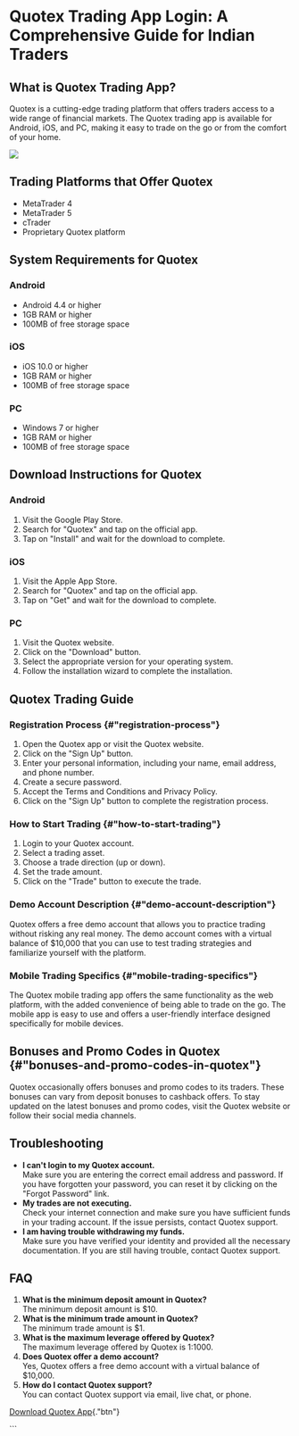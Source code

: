 # Quotex Trading App Login: A Comprehensive Guide for Indian Traders

## What is Quotex Trading App?

Quotex is a cutting-edge trading platform that offers traders access to
a wide range of financial markets. The Quotex trading app is available
for Android, iOS, and PC, making it easy to trade on the go or from the
comfort of your home.

[![](https://static.quotex.io/files/1_en/300_250.jpg)](https://traff.sbs/brokerqxsignupf)

## Trading Platforms that Offer Quotex

-   MetaTrader 4
-   MetaTrader 5
-   cTrader
-   Proprietary Quotex platform

## System Requirements for Quotex

### Android

-   Android 4.4 or higher
-   1GB RAM or higher
-   100MB of free storage space

### iOS

-   iOS 10.0 or higher
-   1GB RAM or higher
-   100MB of free storage space

### PC

-   Windows 7 or higher
-   1GB RAM or higher
-   100MB of free storage space

## Download Instructions for Quotex

### Android

1.  Visit the Google Play Store.
2.  Search for "Quotex" and tap on the official app.
3.  Tap on "Install" and wait for the download to complete.

### iOS

1.  Visit the Apple App Store.
2.  Search for "Quotex" and tap on the official app.
3.  Tap on "Get" and wait for the download to complete.

### PC

1.  Visit the Quotex website.
2.  Click on the "Download" button.
3.  Select the appropriate version for your operating system.
4.  Follow the installation wizard to complete the installation.

## Quotex Trading Guide

### Registration Process {#"registration-process"}

1.  Open the Quotex app or visit the Quotex website.
2.  Click on the "Sign Up" button.
3.  Enter your personal information, including your name, email address,
    and phone number.
4.  Create a secure password.
5.  Accept the Terms and Conditions and Privacy Policy.
6.  Click on the "Sign Up" button to complete the registration
    process.

### How to Start Trading {#"how-to-start-trading"}

1.  Login to your Quotex account.
2.  Select a trading asset.
3.  Choose a trade direction (up or down).
4.  Set the trade amount.
5.  Click on the "Trade" button to execute the trade.

### Demo Account Description {#"demo-account-description"}

Quotex offers a free demo account that allows you to practice trading
without risking any real money. The demo account comes with a virtual
balance of \$10,000 that you can use to test trading strategies and
familiarize yourself with the platform.

### Mobile Trading Specifics {#"mobile-trading-specifics"}

The Quotex mobile trading app offers the same functionality as the web
platform, with the added convenience of being able to trade on the go.
The mobile app is easy to use and offers a user-friendly interface
designed specifically for mobile devices.

## Bonuses and Promo Codes in Quotex {#"bonuses-and-promo-codes-in-quotex"}

Quotex occasionally offers bonuses and promo codes to its traders. These
bonuses can vary from deposit bonuses to cashback offers. To stay
updated on the latest bonuses and promo codes, visit the Quotex website
or follow their social media channels.

## Troubleshooting

-   **I can\'t login to my Quotex account.**\
    Make sure you are entering the correct email address and password.
    If you have forgotten your password, you can reset it by clicking on
    the "Forgot Password" link.
-   **My trades are not executing.**\
    Check your internet connection and make sure you have sufficient
    funds in your trading account. If the issue persists, contact Quotex
    support.
-   **I am having trouble withdrawing my funds.**\
    Make sure you have verified your identity and provided all the
    necessary documentation. If you are still having trouble, contact
    Quotex support.

## FAQ

1.  **What is the minimum deposit amount in Quotex?**\
    The minimum deposit amount is \$10.
2.  **What is the minimum trade amount in Quotex?**\
    The minimum trade amount is \$1.
3.  **What is the maximum leverage offered by Quotex?**\
    The maximum leverage offered by Quotex is 1:1000.
4.  **Does Quotex offer a demo account?**\
    Yes, Quotex offers a free demo account with a virtual balance of
    \$10,000.
5.  **How do I contact Quotex support?**\
    You can contact Quotex support via email, live chat, or phone.

[Download Quotex
App](\%22https://traff.sbs/quotexonelink\%22){."btn"}

\`\`\`

